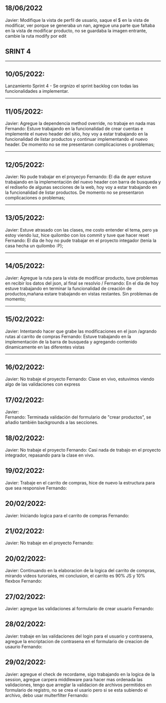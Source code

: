 ## 18/06/2022
Javier: Modifique la vista de perfil de usuario, saque el $ en la vista de modificar, ver porque se generaba  un nan, agregue una parte que faltaba en la vista de modificar producto, no se guardaba la imagen entrante, cambie la ruta modify por edit

## SRINT 4
***
## 10/05/2022:
Lanzamiento Sprint 4 - Se orgnizo el sprint backlog con todas las funcionalidades a implementar.  
***
## 11/05/2022: 
Javier: Agregue la dependencia method override, no trabaje en nada mas
Fernando: Estuve trabajando en la funcionalidad de crear cuentas e implemente el nuevo header del sitio, hoy voy a estar trabajando en la funcionalidad de listar productos y continuar implementando el nuevo header. De momento no se me presentaron complicaciones o problemas; 
***
## 12/05/2022: 
Javier:  No pude trabajar en el proyecyo
Fernando: El dia de ayer estuve trabajando en la implementación del nuevo header con barra de busqueda y el rediseño de algunas secciones de la web, hoy voy a estar trabajando en la funcionalidad de listar productos. De momento no se presentaron complicaciones o problemas;
***
## 13/05/2022:
Javier: Estuve atrasado con las clases, me costo entender el tema, pero ya estoy viendo luz, hice quilombo con los commit y tuve que hacer reset
Fernando: El dia de hoy no pude trabajar en el proyecto integador (tenia la casa hecha un quilombo :P);
***
## 14/05/2022: 
Javier: Agregue la ruta para la vista de modificar producto, tuve problemas en recibir los datos del json, al final se resolvio / 
Fernando: En el dia de hoy estuve trabajando en terminar la funcionalidad de creación de productos,mañana estare trabajando en vistas restantes. Sin problemas de momento;
***
## 15/02/2022:
Javier:  Intentando hacer que grabe las modificaciones en el json /agrando rutas al carrito de  compras
Fernando: Estuve trabajando en la implementación de la barra de busqueda y agregando contenido dinamicamente en las diferentes vistas
***
## 16/02/2022:
Javier: No trabaje el proyecto
Fernando: Clase en vivo, estuvimos viendo algo de las validaciones con express
## 17/02/2022:
Javier:  
Fernando: Terminada validación del formulario de "crear productos", se añadio también backgrounds a las secciones.
## 18/02/2022:
Javier: No trabaje el proyecto
Fernando: Casi nada de trabajo en el proyecto integrador, repasando para la clase en vivo.
## 19/02/2022:
Javier: Trabaje en el carrito de compras, hice de nuevo la estructura para que sea responsive
Fernando:
## 20/02/2022:
Javier: Iniciando logica para el carrito de compras
Fernando:
## 21/02/2022:
Javier: No trabaje en el proyecto
Fernando:
## 20/02/2022:
Javier: Continuando en la elaboracion de la logica del carrito de compras, mirando videos turoriales, mi conclusion, el carrito es 90% JS y 10% flexbox
Fernando:
## 27/02/2022:
Javier: agregue las validaciones al formulario de crear usuario
Fernando:
## 28/02/2022:
Javier: trabaje en las validaciones del login para el usuario y contrasena, agregue la encriptacion de contrasena en el formulario de creacion de usaurio
Fernando:
## 29/02/2022:
Javier: agregue el check de recordame, sigo trabajando en la logica de la session, agregue carpera middleware para hacer mas ordenada las validaciones, tengo que arreglar la validacion de archivos permitidos en formulario de registro, no se crea el usario pero si se esta subiendo el archivo, debo usar multerfilter
Fernando:
